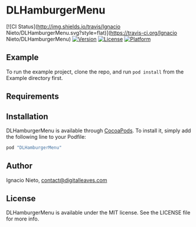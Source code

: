 # DLHamburgerMenu

[![CI Status](http://img.shields.io/travis/Ignacio Nieto/DLHamburgerMenu.svg?style=flat)](https://travis-ci.org/Ignacio Nieto/DLHamburgerMenu)
[![Version](https://img.shields.io/cocoapods/v/DLHamburgerMenu.svg?style=flat)](http://cocoapods.org/pods/DLHamburgerMenu)
[![License](https://img.shields.io/cocoapods/l/DLHamburgerMenu.svg?style=flat)](http://cocoapods.org/pods/DLHamburgerMenu)
[![Platform](https://img.shields.io/cocoapods/p/DLHamburgerMenu.svg?style=flat)](http://cocoapods.org/pods/DLHamburgerMenu)

## Example

To run the example project, clone the repo, and run `pod install` from the Example directory first.

## Requirements

## Installation

DLHamburgerMenu is available through [CocoaPods](http://cocoapods.org). To install
it, simply add the following line to your Podfile:

```ruby
pod "DLHamburgerMenu"
```

## Author

Ignacio Nieto, contact@digitalleaves.com

## License

DLHamburgerMenu is available under the MIT license. See the LICENSE file for more info.

